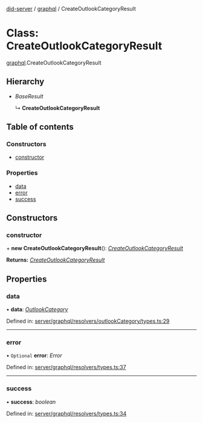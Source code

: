 [did-server](../README.md) / [graphql](../modules/graphql.md) / CreateOutlookCategoryResult

# Class: CreateOutlookCategoryResult

[graphql](../modules/graphql.md).CreateOutlookCategoryResult

## Hierarchy

* *BaseResult*

  ↳ **CreateOutlookCategoryResult**

## Table of contents

### Constructors

- [constructor](graphql.createoutlookcategoryresult.md#constructor)

### Properties

- [data](graphql.createoutlookcategoryresult.md#data)
- [error](graphql.createoutlookcategoryresult.md#error)
- [success](graphql.createoutlookcategoryresult.md#success)

## Constructors

### constructor

\+ **new CreateOutlookCategoryResult**(): [*CreateOutlookCategoryResult*](graphql.createoutlookcategoryresult.md)

**Returns:** [*CreateOutlookCategoryResult*](graphql.createoutlookcategoryresult.md)

## Properties

### data

• **data**: [*OutlookCategory*](graphql.outlookcategory.md)

Defined in: [server/graphql/resolvers/outlookCategory/types.ts:29](https://github.com/Puzzlepart/did/blob/dev/server/graphql/resolvers/outlookCategory/types.ts#L29)

___

### error

• `Optional` **error**: *Error*

Defined in: [server/graphql/resolvers/types.ts:37](https://github.com/Puzzlepart/did/blob/dev/server/graphql/resolvers/types.ts#L37)

___

### success

• **success**: *boolean*

Defined in: [server/graphql/resolvers/types.ts:34](https://github.com/Puzzlepart/did/blob/dev/server/graphql/resolvers/types.ts#L34)
